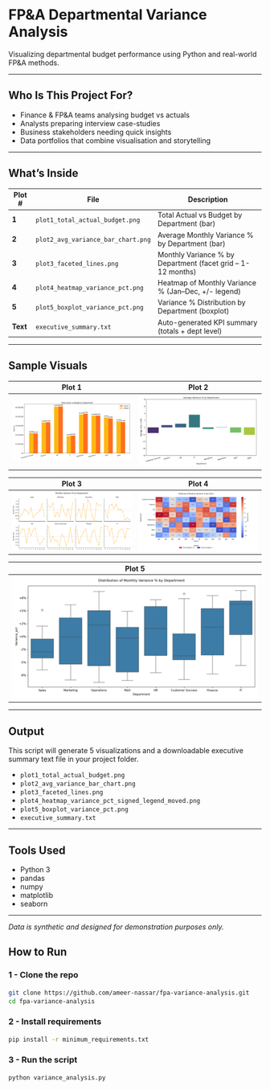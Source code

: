 # FP&A Departmental Variance Analysis

Visualizing departmental budget performance using Python and real-world FP&A methods.

---

## Who Is This Project For?

* Finance & FP&A teams analysing budget vs actuals  
* Analysts preparing interview case-studies  
* Business stakeholders needing quick insights  
* Data portfolios that combine visualisation and storytelling  

---

## What’s Inside

| Plot # | File | Description |
|--------|------|-------------|
| **1** | `plot1_total_actual_budget.png` | Total Actual vs Budget by Department (bar) |
| **2** | `plot2_avg_variance_bar_chart.png` | Average Monthly Variance % by Department (bar) |
| **3** | `plot3_faceted_lines.png` | Monthly Variance % by Department (facet grid – 1-12 months) |
| **4** | `plot4_heatmap_variance_pct.png` | Heatmap of Monthly Variance % (Jan–Dec, +/- legend) |
| **5** | `plot5_boxplot_variance_pct.png` | Variance % Distribution by Department (boxplot) |
| **Text** | `executive_summary.txt` | Auto-generated KPI summary (totals + dept level) |

---

## Sample Visuals

| Plot 1 | Plot 2 |
|--------|--------|
| ![Plot 1](plot1_total_actual_budget.png) | ![Plot 2](plot2_avg_variance_bar_chart.png) |

| Plot 3 | Plot 4 |
|--------|--------|
| ![Plot 3](plot3_faceted_lines.png) | ![Plot 4](plot4_heatmap_variance_pct.png) |

| Plot 5 |
|--------|
| ![Plot 5](plot5_boxplot_variance_pct.png) |

---

## Output

This script will generate 5 visualizations and a downloadable executive summary text file in your project folder.

- `plot1_total_actual_budget.png`
- `plot2_avg_variance_bar_chart.png`
- `plot3_faceted_lines.png`
- `plot4_heatmap_variance_pct_signed_legend_moved.png`
- `plot5_boxplot_variance_pct.png`
- `executive_summary.txt`

---

## Tools Used

- Python 3
- pandas
- numpy
- matplotlib
- seaborn

---

_Data is synthetic and designed for demonstration purposes only._

## How to Run

### 1 - Clone the repo
```bash
git clone https://github.com/ameer-nassar/fpa-variance-analysis.git
cd fpa-variance-analysis
```

### 2 - Install requirements
```bash
pip install -r minimum_requirements.txt
```

### 3 - Run the script
```bash
python variance_analysis.py
```
